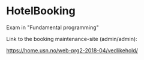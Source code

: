 # HotelBooking
Exam in "Fundamental programming" 


Link to the booking maintenance-site (admin/admin):

https://home.usn.no/web-prg2-2018-04/vedlikehold/

